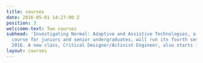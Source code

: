 ```yaml
---
title: courses
date: 2016-05-01 14:27:00 Z
position: 3
welccome-text: Two courses
subhead: 'Investigating Normal: Adaptive and Assistive Technologies, a design depth
  course for juniors and senior undergraduates, will run its fourth session in fall
  2016. A new class, Critical Designer/Activist Engineer, also starts in 2016.'
layout: courses
---
```


